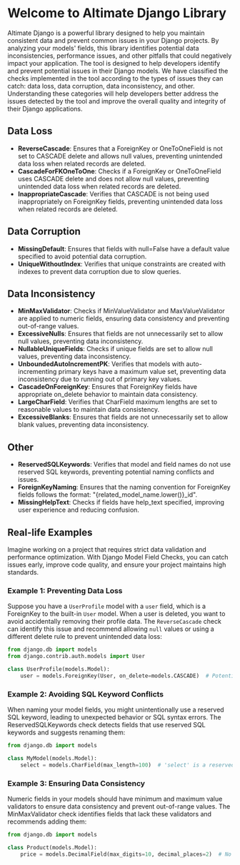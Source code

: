 <!-- index.md -->

# Welcome to Altimate Django Library

Altimate Django is a powerful library designed to help you maintain consistent data and prevent common issues in your Django projects. By analyzing your models' fields, this library identifies potential data inconsistencies, performance issues, and other pitfalls that could negatively impact your application. The tool is designed to help developers identify and prevent potential issues in their Django models. We have classified the checks implemented in the tool according to the types of issues they can catch: data loss, data corruption, data inconsistency, and other. Understanding these categories will help developers better address the issues detected by the tool and improve the overall quality and integrity of their Django applications.

## Data Loss

- **ReverseCascade**: Ensures that a ForeignKey or OneToOneField is not set to CASCADE delete and allows null values, preventing unintended data loss when related records are deleted.
- **CascadeForFKOneToOne**: Checks if a ForeignKey or OneToOneField uses CASCADE delete and does not allow null values, preventing unintended data loss when related records are deleted.
- **InappropriateCascade**: Verifies that CASCADE is not being used inappropriately on ForeignKey fields, preventing unintended data loss when related records are deleted.

## Data Corruption

- **MissingDefault**: Ensures that fields with null=False have a default value specified to avoid potential data corruption.
- **UniqueWithoutIndex**: Verifies that unique constraints are created with indexes to prevent data corruption due to slow queries.

## Data Inconsistency

- **MinMaxValidator**: Checks if MinValueValidator and MaxValueValidator are applied to numeric fields, ensuring data consistency and preventing out-of-range values.
- **ExcessiveNulls**: Ensures that fields are not unnecessarily set to allow null values, preventing data inconsistency.
- **NullableUniqueFields**: Checks if unique fields are set to allow null values, preventing data inconsistency.
- **UnboundedAutoIncrementPK**: Verifies that models with auto-incrementing primary keys have a maximum value set, preventing data inconsistency due to running out of primary key values.
- **CascadeOnForeignKey**: Ensures that ForeignKey fields have appropriate on_delete behavior to maintain data consistency.
- **LargeCharField**: Verifies that CharField maximum lengths are set to reasonable values to maintain data consistency.
- **ExcessiveBlanks**: Ensures that fields are not unnecessarily set to allow blank values, preventing data inconsistency.

## Other

- **ReservedSQLKeywords**: Verifies that model and field names do not use reserved SQL keywords, preventing potential naming conflicts and issues.
- **ForeignKeyNaming**: Ensures that the naming convention for ForeignKey fields follows the format: "{related_model_name.lower()}\_id".
- **MissingHelpText**: Checks if fields have help_text specified, improving user experience and reducing confusion.

## Real-life Examples

Imagine working on a project that requires strict data validation and performance optimization. With Django Model Field Checks, you can catch issues early, improve code quality, and ensure your project maintains high standards.

### Example 1: Preventing Data Loss

Suppose you have a `UserProfile` model with a `user` field, which is a ForeignKey to the built-in `User` model. When a user is deleted, you want to avoid accidentally removing their profile data. The `ReverseCascade` check can identify this issue and recommend allowing `null` values or using a different delete rule to prevent unintended data loss:

```python
from django.db import models
from django.contrib.auth.models import User

class UserProfile(models.Model):
    user = models.ForeignKey(User, on_delete=models.CASCADE)  # Potential data loss!
```

### Example 2: Avoiding SQL Keyword Conflicts

When naming your model fields, you might unintentionally use a reserved SQL keyword, leading to unexpected behavior or SQL syntax errors. The ReservedSQLKeywords check detects fields that use reserved SQL keywords and suggests renaming them:

```python
from django.db import models

class MyModel(models.Model):
    select = models.CharField(max_length=100)  # 'select' is a reserved SQL keyword!
```

### Example 3: Ensuring Data Consistency

Numeric fields in your models should have minimum and maximum value validators to ensure data consistency and prevent out-of-range values. The MinMaxValidator check identifies fields that lack these validators and recommends adding them:

```python
from django.db import models

class Product(models.Model):
    price = models.DecimalField(max_digits=10, decimal_places=2)  # No MinValueValidator or MaxValueValidator!
```
